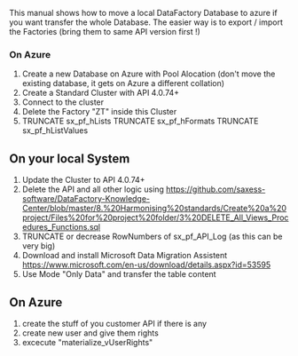 This manual shows how to move a local DataFactory Database to azure if you want transfer the whole Database.
The easier way is to export / import the Factories (bring them to same API version first !)


### On Azure
1. Create a new Database on Azure with Pool Alocation (don't move the existing database, it gets on Azure a different collation)
2. Create a Standard Cluster with API 4.0.74+ 
3. Connect to the cluster 
4. Delete the Factory "ZT" inside this Cluster
5. 
	TRUNCATE sx_pf_hLists
	TRUNCATE sx_pf_hFormats
	TRUNCATE sx_pf_hListValues





## On your local System

1. Update the Cluster to API 4.0.74+
2. Delete the API and all other logic using https://github.com/saxess-software/DataFactory-Knowledge-Center/blob/master/8.%20Harmonising%20standards/Create%20a%20project/Files%20for%20project%20folder/3%20DELETE_All_Views_Procedures_Functions.sql
3. TRUNCATE or decrease RowNumbers of sx_pf_API_Log  (as this can be very big)
4. Download and install Microsoft Data Migration Assistent https://www.microsoft.com/en-us/download/details.aspx?id=53595
5. Use Mode "Only Data" and transfer the table content




## On Azure

1. create the stuff of you customer API if there is any
2. create new user and give them rights
3. excecute "materialize_vUserRights"



